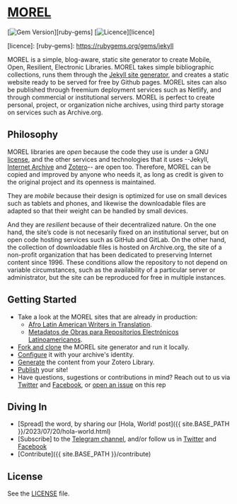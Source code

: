 # [MOREL](https://github.com/morelrep/morel-theme-generator)

[![Gem Version](https://img.shields.io/gem/v/morel-theme)][ruby-gems]
[![Licence](https://img.shields.io/badge/License-GPLv3-blue.svg)][licence]

[licence]: 
[ruby-gems]: https://rubygems.org/gems/jekyll

MOREL is a simple, blog-aware, static site generator to create Mobile, Open, Resilient, Electronic Libraries. MOREL takes simple bibliographic collections, runs them through the [Jekyll site generator](https://jekyllrb.com/), and creates a static website ready to be served for free by Github pages. MOREL sites can also be published through freemium deployment services such as Netlify, and through commercial or institutional servers. MOREL is perfect to create personal, project, or organization niche archives, using third party storage on services such as Archive.org.

## Philosophy

MOREL libraries are *open* because the code they use is under a GNU [license](), and the other services and technologies that it uses --Jekyll, [Internet Archive](https://github.com/jjjake/internetarchive) and [Zotero](https://github.com/zotero/zotero)-- are open too. Therefore, MOREL can be copied and improved by anyone who needs it, as long as credit is given to the original project and its openness is maintained.

They are *mobile* because their design is optimized for use on small devices such as tablets and phones, and likewise the downloadable files are adapted so that their weight can be handled by small devices.

And they are *resilient* because of their decentralized nature. On the one hand, the site’s code is not necesarily fixed on an institutional server, but on open code hosting services such as GitHub and GitLab. On the other hand, the collection of downloadable files is hosted on Archive.org, the site of a non-profit organization that has been dedicated to preserving Internet content since 1996. These conditions allow the repository to not depend on variable circumstances, such as the availability of a particular server or administrator, but the site can be reproduced for free in multiple instances.

## Getting Started

* Take a look at the MOREL sites that are already in production:
  * [Afro Latin American Writers in Translation](https://alawit.org).
  * [Metadatos de Obras para Repositorios Electrónicos Latinoamericanos](https://morel.la).
* [Fork and clone](about/#install) the MOREL site generator and run it locally.
* [Configure](about/#configure) it with your archive's identity.
* [Generate](about/#generate) the content from your Zotero Library.
* [Publish](about/#publish) your site!
* Have questions, sugestions or contributions in mind? Reach out to us via [Twitter](https://twitter.com/morelrep) and [Facebook](https://facebook.com/morelrep), or [open an issue](https://github.com/febr3s/morel-site-generator/issues) on this rep



## Diving In

* [Spread] the word, by sharing our  [Hola, World! post]({{ site.BASE_PATH }}/2023/07/20/hola-world.html)
* [Subscribe] to the [Telegram channel](https://t.me/morelrep), and/or follow us in [Twitter](https://twitter.com/morelrep) and [Facebook](https://facebook.com/morelrep)
* [Contribute]({{ site.BASE_PATH }}/contribute)

## License

See the [LICENSE]() file.
